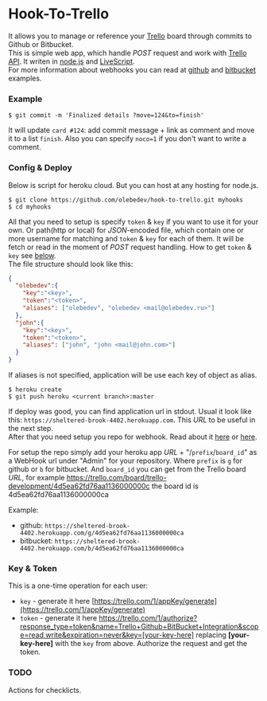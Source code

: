 # Hook-To-Trello

It allows you to manage or reference your [Trello](https://trello.com) board through commits to Github or Bitbucket.  
This is simple web app, which handle _POST_ request and work with [Trello API](https://trello.com/docs/api). It writen in [node.js](http://nodejs.org) and [LiveScript](http://livescript.net).  
For more information about webhooks you can read at [github](https://help.github.com/articles/post-receive-hooks) and [bitbucket](https://confluence.atlassian.com/display/BITBUCKET/POST+Service+Management) examples.

### Example

```
$ git commit -m 'Finalized details ?move=124&to=finish'
```

It will update `card #124`: add commit message + link as comment and move it to a list `finish`. Also you can specify `noco=1` if you don't want to write a comment.

### Config & Deploy

Below is script for heroku cloud. But you can host at any hosting for node.js.  

```
$ git clone https://github.com/olebedev/hook-to-trello.git myhooks
$ cd myhooks
```

All that you need to setup is specify `token` & `key` if you want to use it for your own. Or path(http or local) for _JSON_-encoded file, which contain one or more username for matching and `token` & `key` for each of them. It will be fetch or read in the moment of _POST_ request handling. How to get `token` & `key` see [below](#key--token).   
The file structure should look like this:


```json
{
  "olebedev":{
    "key":"<key>",
    "token":"<token>",
    "aliases": ["olebedev", "olebedev <mail@olebedev.ru>"]
  },
  "john":{
    "key":"<key>",
    "token":"<token>",
    "aliases": ["john", "john <mail@john.com>"]
  }
}
```
If aliases is not specified, application will be use each key of object as alias. 


```
$ heroku create
$ git push heroku <current branch>:master
```
If deploy was good, you can find application url in stdout. Usual it look like this: `https://sheltered-brook-4402.herokuapp.com`. This _URL_ to be useful in the next step.  
After that you need setup you repo for webhook. Read about it [here](https://help.github.com/articles/post-receive-hooks) or [here](https://confluence.atlassian.com/display/BITBUCKET/POST+Service+Management).  

For setup the repo simply add your heroku app _URL_ + "/`prefix`/`board_id`" as a WebHook url under "Admin" for your repository. Where `prefix` is `g` for github or `b` for bitbucket. And `board_id` you can get from the Trello board _URL_, for example https://trello.com/board/trello-development/4d5ea62fd76aa1136000000c the board id is 4d5ea62fd76aa1136000000ca  

Example:  
  * github: `https://sheltered-brook-4402.herokuapp.com/g/4d5ea62fd76aa1136000000ca`
  * bitbucket: `https://sheltered-brook-4402.herokuapp.com/b/4d5ea62fd76aa1136000000ca`

### Key & Token 

This is a one-time operation for each user:  
  - `key` - generate it here [https://trello.com/1/appKey/generate](https://trello.com/1/appKey/generate)
  - `token` - generate it here https://trello.com/1/authorize?response_type=token&name=Trello+Github+BitBucket+Integration&scope=read,write&expiration=never&key=[your-key-here] replacing __[your-key-here]__ with the `key` from above. Authorize the request and get the token.


### TODO

Actions for checklicts.